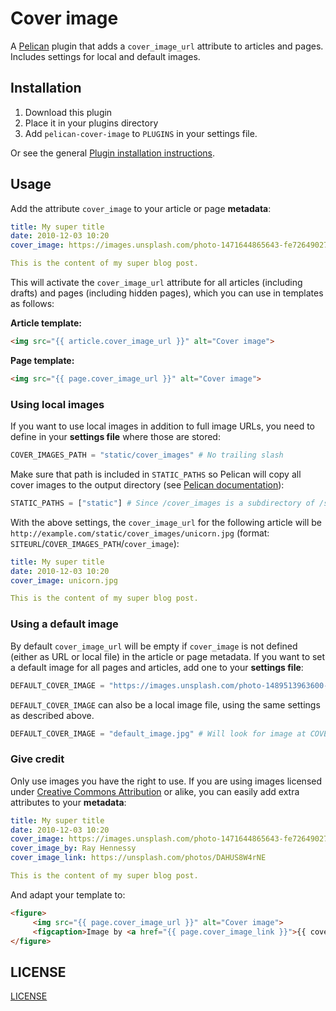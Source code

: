 # Cover image

A [Pelican](http://getpelican.com/) plugin that adds a `cover_image_url` attribute to articles and pages. Includes settings for local and default images.

## Installation

1. Download this plugin
2. Place it in your plugins directory
3. Add `pelican-cover-image` to `PLUGINS` in your settings file.

Or see the general [Plugin installation instructions](http://docs.getpelican.com/en/latest/plugins.html).

## Usage

Add the attribute `cover_image` to your article or page **metadata**:

```yaml
title: My super title
date: 2010-12-03 10:20
cover_image: https://images.unsplash.com/photo-1471644865643-fe726490270a # Can also be a local image file, see further

This is the content of my super blog post.
```

This will activate the `cover_image_url` attribute for all articles (including drafts) and pages (including hidden pages), which you can use in templates as follows:

**Article template:**

```html
<img src="{{ article.cover_image_url }}" alt="Cover image">
```

**Page template:**

```html
<img src="{{ page.cover_image_url }}" alt="Cover image">
```

### Using local images

If you want to use local images in addition to full image URLs, you need to define in your **settings file** where those are stored:

```python
COVER_IMAGES_PATH = "static/cover_images" # No trailing slash
```

Make sure that path is included in `STATIC_PATHS` so Pelican will copy all cover images to the output directory (see [Pelican documentation](http://docs.getpelican.com/en/stable/settings.html#basic-settings)):

```python
STATIC_PATHS = ["static"] # Since /cover_images is a subdirectory of /static, it is included here
```

With the above settings, the `cover_image_url` for the following article will be `http://example.com/static/cover_images/unicorn.jpg` (format: `SITEURL`/`COVER_IMAGES_PATH`/`cover_image`):

```yaml
title: My super title
date: 2010-12-03 10:20
cover_image: unicorn.jpg

This is the content of my super blog post.
```

### Using a default image

By default `cover_image_url` will be empty if `cover_image` is not defined (either as URL or local file) in the article or page metadata. If you want to set a default image for all pages and articles, add one to your **settings file**:

```python
DEFAULT_COVER_IMAGE = "https://images.unsplash.com/photo-1489513963600-afa31b458fec"
```

`DEFAULT_COVER_IMAGE` can also be a local image file, using the same settings as described above.

```python
DEFAULT_COVER_IMAGE = "default_image.jpg" # Will look for image at COVER_IMAGES_PATH
```

### Give credit

Only use images you have the right to use. If you are using images licensed under [Creative Commons Attribution](https://creativecommons.org/licenses/by/4.0/) or alike, you can easily add extra attributes to your **metadata**:

```yaml
title: My super title
date: 2010-12-03 10:20
cover_image: https://images.unsplash.com/photo-1471644865643-fe726490270a
cover_image_by: Ray Hennessy
cover_image_link: https://unsplash.com/photos/DAHUS8W4rNE

This is the content of my super blog post.
```

And adapt your template to:

```html
<figure>
     <img src="{{ page.cover_image_url }}" alt="Cover image">
     <figcaption>Image by <a href="{{ page.cover_image_link }}">{{ cover_image_by }}</a></figcaption>
</figure>
```

## LICENSE

[LICENSE](LICENSE) 
